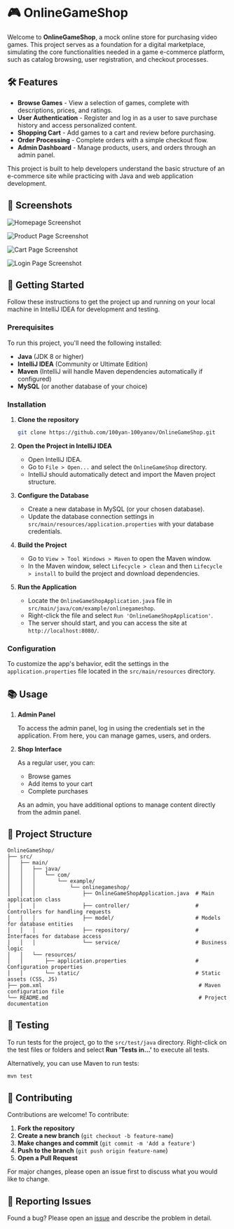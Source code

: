 # 🎮 OnlineGameShop

Welcome to **OnlineGameShop**, a mock online store for purchasing video games. This project serves as a foundation for a digital marketplace, simulating the core functionalities needed in a game e-commerce platform, such as catalog browsing, user registration, and checkout processes.

## 🛠 Features

- **Browse Games** - View a selection of games, complete with descriptions, prices, and ratings.
- **User Authentication** - Register and log in as a user to save purchase history and access personalized content.
- **Shopping Cart** - Add games to a cart and review before purchasing.
- **Order Processing** - Complete orders with a simple checkout flow.
- **Admin Dashboard** - Manage products, users, and orders through an admin panel.
  
This project is built to help developers understand the basic structure of an e-commerce site while practicing with Java and web application development.

## 📸 Screenshots

![Homepage Screenshot](src/main/resources/static/images/screenshots/Index.png)

![Product Page Screenshot](src/main/resources/static/images/screenshots/Details.png)

![Cart Page Screenshot](src/main/resources/static/images/screenshots/Cart.png)

![Login Page Screenshot](src/main/resources/static/images/screenshots/Login.png)

## 🚀 Getting Started

Follow these instructions to get the project up and running on your local machine in IntelliJ IDEA for development and testing.

### Prerequisites

To run this project, you'll need the following installed:

- **Java** (JDK 8 or higher)
- **IntelliJ IDEA** (Community or Ultimate Edition)
- **Maven** (IntelliJ will handle Maven dependencies automatically if configured)
- **MySQL** (or another database of your choice)

### Installation

1. **Clone the repository**

   ```bash
   git clone https://github.com/100yan-100yanov/OnlineGameShop.git
   ```

2. **Open the Project in IntelliJ IDEA**

   - Open IntelliJ IDEA.
   - Go to `File > Open...` and select the `OnlineGameShop` directory.
   - IntelliJ should automatically detect and import the Maven project structure.

3. **Configure the Database**

   - Create a new database in MySQL (or your chosen database).
   - Update the database connection settings in `src/main/resources/application.properties` with your database credentials.

4. **Build the Project**

   - Go to `View > Tool Windows > Maven` to open the Maven window.
   - In the Maven window, select `Lifecycle > clean` and then `Lifecycle > install` to build the project and download dependencies.

5. **Run the Application**

   - Locate the `OnlineGameShopApplication.java` file in `src/main/java/com/example/onlinegameshop`.
   - Right-click the file and select `Run 'OnlineGameShopApplication'`.
   - The server should start, and you can access the site at `http://localhost:8080/`.

### Configuration

To customize the app's behavior, edit the settings in the `application.properties` file located in the `src/main/resources` directory.

## 📚 Usage

1. **Admin Panel**

   To access the admin panel, log in using the credentials set in the application. From here, you can manage games, users, and orders.

2. **Shop Interface**

   As a regular user, you can:
   - Browse games
   - Add items to your cart
   - Complete purchases

   As an admin, you have additional options to manage content directly from the admin panel.

## 📂 Project Structure

```plaintext
OnlineGameShop/
├── src/
│   ├── main/
│   │   ├── java/
│   │   │   └── com/
│   │   │       └── example/
│   │   │           └── onlinegameshop/
│   │   │               ├── OnlineGameShopApplication.java  # Main application class
│   │   │               ├── controller/                     # Controllers for handling requests
│   │   │               ├── model/                          # Models for database entities
│   │   │               ├── repository/                     # Interfaces for database access
│   │   │               └── service/                        # Business logic
│   │   └── resources/
│   │       ├── application.properties                      # Configuration properties
│   │       └── static/                                     # Static assets (CSS, JS)
├── pom.xml                                                  # Maven configuration file
└── README.md                                                # Project documentation
```

## 🧪 Testing

To run tests for the project, go to the `src/test/java` directory. Right-click on the test files or folders and select **Run 'Tests in...'** to execute all tests.

Alternatively, you can use Maven to run tests:

```bash
mvn test
```

## 🤝 Contributing

Contributions are welcome! To contribute:

1. **Fork the repository**
2. **Create a new branch** (`git checkout -b feature-name`)
3. **Make changes and commit** (`git commit -m 'Add a feature'`)
4. **Push to the branch** (`git push origin feature-name`)
5. **Open a Pull Request**

For major changes, please open an issue first to discuss what you would like to change.

## 🐛 Reporting Issues

Found a bug? Please open an [issue](https://github.com/100yan-100yanov/OnlineGameShop/issues) and describe the problem in detail.
